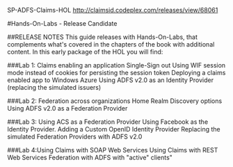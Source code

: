 SP-ADFS-Claims-HOL
http://claimsid.codeplex.com/releases/view/68061 

#Hands-On-Labs - Release Candidate 

##RELEASE NOTES
This guide releases with Hands-On-Labs, that complements what's covered in the chapters of the book with additional content. 
In this early package of the HOL you will find:

###Lab 1: Claims enabling an application
Single-Sign out
Using WIF session mode instead of cookies for persisting the session token
Deploying a claims enabled app to Windows Azure
Using ADFS v2.0 as an Identity Provider (replacing the simulated issuers)

###Lab 2: Federation across organizations
Home Realm Discovery options
Using ADFS v2.0 as a Federation Provider

###Lab 3: Using ACS as a Federation Provider
Using Facebook as the Identity Provider.
Adding a Custom OpenID Identity Provider
Replacing the simulated Federation Providers with ADFS v2.0

###Lab 4:Using Claims with SOAP Web Services
Using Claims with REST Web Services
Federation with ADFS with "active" clients"

